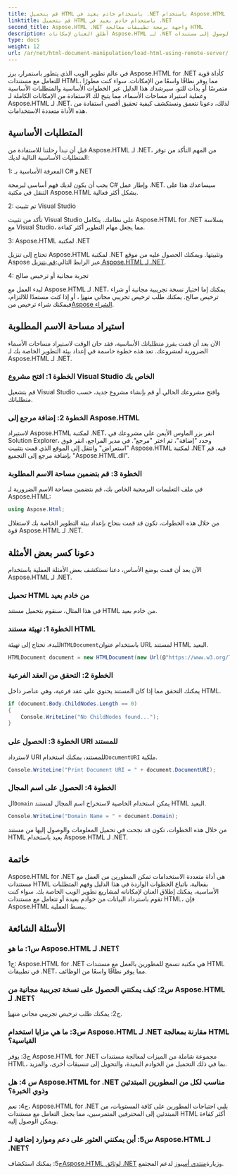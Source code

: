 ```yaml
---
title: قم بتحميل HTML باستخدام خادم بعيد في .NET باستخدام Aspose.HTML
linktitle: قم بتحميل HTML باستخدام خادم بعيد في .NET
second_title: Aspose.HTML .NET واجهة برمجة تطبيقات معالجة HTML
description: أطلق العنان لإمكانات Aspose.HTML لـ .NET من خلال دليلنا الشامل. تعرف على كيفية استيراد مساحات الأسماء والوصول إلى مستندات HTML البعيدة والمزيد.
type: docs
weight: 12
url: /ar/net/html-document-manipulation/load-html-using-remote-server/
---
```


في عالم تطوير الويب الذي يتطور باستمرار، برز Aspose.HTML for .NET كأداة قوية للتعامل مع مستندات HTML، مما يوفر نطاقًا واسعًا من الإمكانات. سواء كنت مطورًا متمرسًا أو بدأت للتو، سيرشدك هذا الدليل عبر الخطوات الأساسية والمتطلبات الأساسية وعملية استيراد مساحات الأسماء، مما يتيح لك الاستفادة من الإمكانات الكاملة لـ Aspose.HTML لـ .NET. لذلك، دعونا نتعمق ونستكشف كيفية تحقيق أقصى استفادة من هذه الأداة متعددة الاستخدامات.

## المتطلبات الأساسية

قبل أن نبدأ رحلتنا للاستفادة من Aspose.HTML لـ .NET، من المهم التأكد من توفر المتطلبات الأساسية التالية لديك:

1: المعرفة الأساسية بـ C# و.NET

يجب أن يكون لديك فهم أساسي لبرمجة C# وإطار عمل .NET. سيساعدك هذا على التنقل في مكتبة Aspose.HTML بشكل أكثر فعالية.

2: تم تثبيت Visual Studio

تأكد من تثبيت Visual Studio على نظامك. يتكامل Aspose.HTML for .NET بسلاسة مع Visual Studio، مما يجعل مهام التطوير أكثر كفاءة.

3: Aspose.HTML لمكتبة .NET

 تحتاج إلى تنزيل Aspose.HTML لمكتبة .NET وتثبيتها. ويمكنك الحصول عليه من موقع Aspose عبر الرابط التالي:[قم بتنزيل Aspose.HTML لـ .NET](https://releases.aspose.com/html/net/).

4: تجربة مجانية أو ترخيص صالح

 لبدء العمل مع Aspose.HTML لـ .NET، يمكنك إما اختيار نسخة تجريبية مجانية أو شراء ترخيص صالح. يمكنك طلب ترخيص تجريبي مجاني من[هنا](https://releases.aspose.com/) ، أو إذا كنت مستعدًا للالتزام، فيمكنك شراء ترخيص من[Aspose الشراء](https://purchase.aspose.com/buy).

## استيراد مساحة الاسم المطلوبة

الآن بعد أن قمت بفرز متطلباتك الأساسية، فقد حان الوقت لاستيراد مساحات الأسماء الضرورية لمشروعك. تعد هذه خطوة حاسمة في إعداد بيئة التطوير الخاصة بك لـ Aspose.HTML لـ .NET.

### الخطوة 1: افتح مشروع Visual Studio الخاص بك

قم بتشغيل Visual Studio وافتح مشروعك الحالي أو قم بإنشاء مشروع جديد، حسب متطلباتك.

### الخطوة 2: إضافة مرجع إلى Aspose.HTML

لاستيراد Aspose.HTML لمكتبة .NET، انقر بزر الماوس الأيمن على مشروعك في Solution Explorer، وحدد "إضافة"، ثم اختر "مرجع". في مدير المراجع، انقر فوق "استعراض" وانتقل إلى الموقع الذي قمت بتثبيت Aspose.HTML لمكتبة .NET فيه. قم بإضافة مرجع إلى التجميع "Aspose.HTML.dll".

### الخطوة 3: قم بتضمين مساحة الاسم المطلوبة

في ملف التعليمات البرمجية الخاص بك، قم بتضمين مساحة الاسم الضرورية لـ Aspose.HTML:

```csharp
using Aspose.Html;
```

من خلال هذه الخطوات، تكون قد قمت بنجاح بإعداد بيئة التطوير الخاصة بك لاستغلال قوة Aspose.HTML لـ .NET.

## دعونا كسر بعض الأمثلة

الآن بعد أن قمت بوضع الأساس، دعنا نستكشف بعض الأمثلة العملية باستخدام Aspose.HTML لـ .NET.

### تحميل HTML من خادم بعيد

في هذا المثال، سنقوم بتحميل مستند HTML من خادم بعيد.

### الخطوة 1: تهيئة مستند HTML

 للبدء، تحتاج إلى تهيئة`HTMLDocument`باستخدام عنوان URL لمستند HTML البعيد.

```csharp
HTMLDocument document = new HTMLDocument(new Url(@"https://www.w3.org/TR/html5/"));
```

### الخطوة 2: التحقق من العقد الفرعية

يمكنك التحقق مما إذا كان المستند يحتوي على عقد فرعية، وهي عناصر داخل HTML.

```csharp
if (document.Body.ChildNodes.Length == 0)
{
    Console.WriteLine("No ChildNodes found...");
}
```

### الخطوة 3: الحصول على URI للمستند

 لاسترداد URI للمستند، يمكنك استخدام`DocumentURI` ملكية.

```csharp
Console.WriteLine("Print Document URI = " + document.DocumentURI);
```

### الخطوة 4: الحصول على اسم المجال

 ال`Domain` يمكن استخدام الخاصية لاستخراج اسم المجال لمستند HTML البعيد.

```csharp
Console.WriteLine("Domain Name = " + document.Domain);
```

من خلال هذه الخطوات، تكون قد نجحت في تحميل المعلومات والوصول إليها من مستند HTML بعيد باستخدام Aspose.HTML لـ .NET.

## خاتمة

Aspose.HTML for .NET هي أداة متعددة الاستخدامات تمكن المطورين من العمل مع مستندات HTML بفعالية. باتباع الخطوات الواردة في هذا الدليل وفهم المتطلبات الأساسية، يمكنك إطلاق العنان لإمكاناته لمشاريع تطوير الويب الخاصة بك. سواء كنت تقوم باسترداد البيانات من خوادم بعيدة أو تتعامل مع مستندات HTML، فإن Aspose.HTML يبسط العملية.

## الأسئلة الشائعة

### س1: ما هو Aspose.HTML لـ .NET؟

ج1: Aspose.HTML for .NET هي مكتبة تسمح للمطورين بالعمل مع مستندات HTML في تطبيقات .NET، مما يوفر نطاقًا واسعًا من الوظائف.

### س2: كيف يمكنني الحصول على نسخة تجريبية مجانية من Aspose.HTML لـ .NET؟

 ج2: يمكنك طلب ترخيص تجريبي مجاني من[هنا](https://releases.aspose.com/).

### س3: ما هي مزايا استخدام Aspose.HTML لـ .NET مقارنة بمعالجة HTML القياسية؟

ج3: يوفر Aspose.HTML for .NET مجموعة شاملة من الميزات لمعالجة مستندات HTML، بما في ذلك التحميل من الخوادم البعيدة، والتحويل إلى تنسيقات أخرى، والمزيد.

### س 4: هل Aspose.HTML for .NET مناسب لكل من المطورين المبتدئين وذوي الخبرة؟

ج4: نعم، Aspose.HTML for .NET يلبي احتياجات المطورين على كافة المستويات، من المبتدئين إلى المحترفين المتمرسين، مما يجعل التعامل مع مستندات HTML أكثر كفاءة ويمكن الوصول إليه.

### س5: أين يمكنني العثور على دعم وموارد إضافية لـ Aspose.HTML لـ .NET؟

 ج5: يمكنك استكشاف[Aspose.HTML لوثائق .NET](https://reference.aspose.com/html/net/) وزيارة[منتدى أسبوز](https://forum.aspose.com/) لدعم المجتمع.